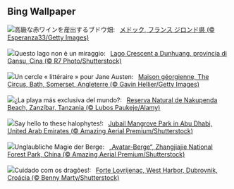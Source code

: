 ## Bing Wallpaper
![](https://www.bing.com/th?id=OHR.MarathonMedoc_JA-JP0395843835_UHD.jpg&w=1000)高級な赤ワインを産出するブドウ畑:&nbsp;&ensp;[メドック, フランス ジロンド県 (© Esperanza33/Getty Images)](https://www.bing.com/th?id=OHR.MarathonMedoc_JA-JP0395843835_UHD.jpg)
<br><br/>
![](https://www.bing.com/th?id=OHR.CrescentLake_IT-IT9118936365_UHD.jpg&w=1000)Questo lago non è un miraggio:&nbsp;&ensp;[Lago Crescent a Dunhuang, provincia di Gansu, Cina (© R7 Photo/Shutterstock)](https://www.bing.com/th?id=OHR.CrescentLake_IT-IT9118936365_UHD.jpg)
<br><br/>
![](https://www.bing.com/th?id=OHR.BathCircus_FR-FR6934984274_UHD.jpg&w=1000)Un cercle « littéraire » pour Jane Austen:&nbsp;&ensp;[Maison géorgienne, The Circus, Bath, Somerset, Angleterre (© Gavin Hellier/Getty Images)](https://www.bing.com/th?id=OHR.BathCircus_FR-FR6934984274_UHD.jpg)
<br><br/>
![](https://www.bing.com/th?id=OHR.NakupendaBeach_ES-ES5976546973_UHD.jpg&w=1000)¿La playa más exclusiva del mundo?:&nbsp;&ensp;[Reserva Natural de Nakupenda Beach, Zanzíbar, Tanzania (© Lubos Paukeje/Alamy)](https://www.bing.com/th?id=OHR.NakupendaBeach_ES-ES5976546973_UHD.jpg)
<br><br/>
![](https://www.bing.com/th?id=OHR.MangrovePark_EN-GB9980790677_UHD.jpg&w=1000)Say hello to these halophytes!:&nbsp;&ensp;[Jubail Mangrove Park in Abu Dhabi, United Arab Emirates (© Amazing Aerial Premium/Shutterstock)](https://www.bing.com/th?id=OHR.MangrovePark_EN-GB9980790677_UHD.jpg)
<br><br/>
![](https://www.bing.com/th?id=OHR.AvatarMountain_DE-DE4930608814_UHD.jpg&w=1000)Unglaubliche Magie der Berge:&nbsp;&ensp;[„Avatar-Berge“, Zhangjiajie National Forest Park, China (© Amazing Aerial Premium/Shutterstock)](https://www.bing.com/th?id=OHR.AvatarMountain_DE-DE4930608814_UHD.jpg)
<br><br/>
![](https://www.bing.com/th?id=OHR.DubrovnikHarbor_PT-BR0322375013_UHD.jpg&w=1000)Cuidado com os dragões!:&nbsp;&ensp;[Forte Lovrijenac, West Harbor, Dubrovnik, Croácia (© Benny Marty/Shutterstock)](https://www.bing.com/th?id=OHR.DubrovnikHarbor_PT-BR0322375013_UHD.jpg)
<br><br/>
